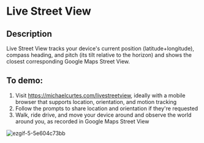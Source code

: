 # Live Street View
## Description
Live Street View tracks your device's current position (latitude+longitude), compass heading, and pitch (its tilt relative to the horizon) and shows the closest corresponding Google Maps Street View.

## To demo: 
1. Visit https://michaelcurtes.com/livestreetview, ideally with a mobile browser that supports location, orientation, and motion tracking
2. Follow the prompts to share location and orientation if they're requested
3. Walk, ride drive, and move your device around and observe the world around you, as recorded in Google Maps Street View

![ezgif-5-5e604c73bb](https://user-images.githubusercontent.com/1659459/159081526-e37dadc1-5769-48bb-8538-31b61bcd18e4.gif)

